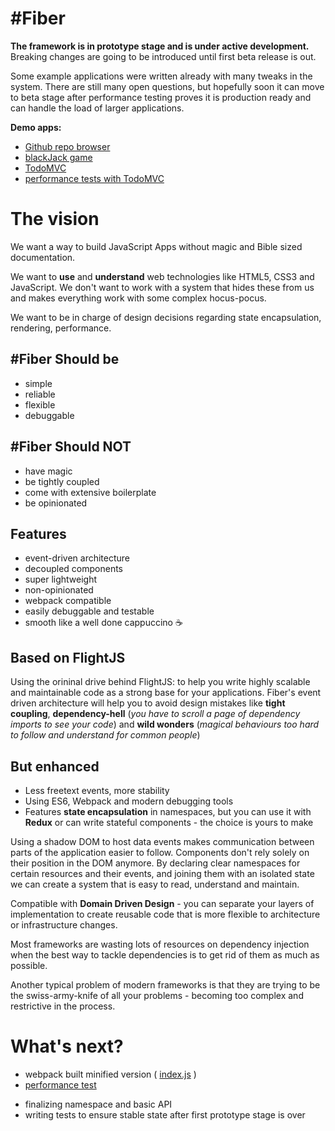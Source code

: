 # #Fiber
**The framework is in prototype stage and is under active development.** Breaking changes are going to be introduced until first beta release is out.

Some example applications were written already with many tweaks in the system. There are still many open questions, but hopefully soon it can move to beta stage after performance testing proves it is production ready and can handle the load of larger applications.

**Demo apps:**
- [Github repo browser](https://github.com/FiberJS/github-repo-browser)
- [blackJack game](https://github.com/FiberJS/fiber-blackjack)
- [TodoMVC](https://github.com/FiberJS/todoMVC)
- [performance tests with TodoMVC](https://github.com/FiberJS/todoMVC-performance-test)

# The vision

We want a way to build JavaScript Apps without magic and Bible sized documentation.

We want to **use** and **understand** web technologies like HTML5, CSS3 and JavaScript.
We don't want to work with a system that hides these from us and makes everything
work with some complex hocus-pocus.

We want to be in charge of design decisions regarding state encapsulation, rendering,
performance.

## #Fiber Should be
- simple
- reliable
- flexible
- debuggable

## #Fiber Should NOT  
- have magic
- be tightly coupled
- come with extensive boilerplate
- be opinionated

## Features
- event-driven architecture
- decoupled components
- super lightweight
- non-opinionated
- webpack compatible
- easily debuggable and testable
- smooth like a well done cappuccino :coffee:

## Based on FlightJS
Using the orininal drive behind FlightJS: to help you write highly scalable and maintainable code as a strong base for your applications. Fiber's event driven architecture will help you to avoid design mistakes like **tight coupling**, **dependency-hell** (*you have to scroll a page of dependency imports to see your code*) and **wild wonders** (*magical behaviours too hard to follow and understand for common people*)

## But enhanced
- Less freetext events, more stability
- Using ES6, Webpack and modern debugging tools
- Features **state encapsulation** in namespaces, but you can use it with **Redux** or can write stateful components - the choice is yours to make

Using a shadow DOM to host data events makes communication between parts of the application easier to follow. Components don't rely solely on their position in the DOM anymore. By declaring clear namespaces for certain resources and their events, and joining them with an isolated state we can create a system that is easy to read, understand and maintain.

Compatible with **Domain Driven Design** - you can separate your layers of implementation to create reusable code that is more flexible to architecture or infrastructure changes.

Most frameworks are wasting lots of resources on dependency injection when the best way to tackle dependencies is to get rid of them as much as possible.

Another typical problem of modern frameworks is that they are trying to be the swiss-army-knife of all your problems - becoming too complex and restrictive in the process.

# What's next?

+ webpack built minified version ( [index.js](https://github.com/FiberJS/fiber-framework/blob/master/index.js) )
+ [performance test](https://fiberjs-performance-test.herokuapp.com/)
- finalizing namespace and basic API
- writing tests to ensure stable state after first prototype stage is over

